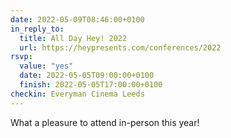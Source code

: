 ```yaml
---
date: 2022-05-09T08:46:00+0100
in_reply_to:
  title: All Day Hey! 2022
  url: https://heypresents.com/conferences/2022
rsvp:
  value: "yes"
  date: 2022-05-05T09:00:00+0100
  finish: 2022-05-05T17:00:00+0100
checkin: Everyman Cinema Leeds
---
```


What a pleasure to attend in-person this year!
